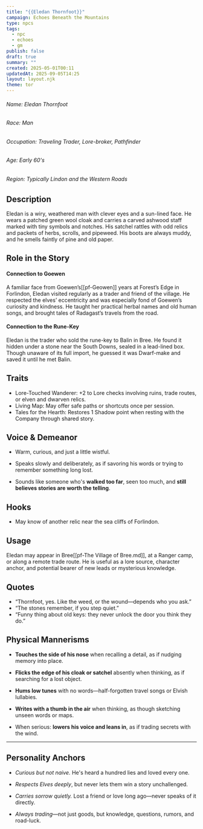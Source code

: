 ```yaml
---
title: "{{Eledan Thornfoot}}"
campaign: Echoes Beneath the Mountains
type: npcs
tags:
  - npc
  - echoes
  - gm
publish: false
draft: true
summary: ""
created: 2025-05-01T00:11
updatedAt: 2025-09-05T14:25
layout: layout.njk
theme: tor
---
```

###### Name: Eledan Thornfoot
###### Race: Man
###### Occupation: Traveling Trader, Lore-broker, Pathfinder
###### Age: Early 60's
###### Region: Typically Lindon and the Western Roads

## Description
Eledan is a wiry, weathered man with clever eyes and a sun-lined face. He wears a patched green wool cloak and carries a carved ashwood staff marked with tiny symbols and notches. His satchel rattles with odd relics and packets of herbs, scrolls, and pipeweed. His boots are always muddy, and he smells faintly of pine and old paper.
## Role in the Story
#### Connection to Goewen
A familiar face from Goewen’s[[pf-Geowen]] years at Forest’s Edge in Forlindon, Eledan visited regularly as a trader and friend of the village. He respected the elves’ eccentricity and was especially fond of Goewen’s curiosity and kindness. He taught her practical herbal names and old human songs, and brought tales of Radagast’s travels from the road.
#### Connection to the Rune-Key
Eledan is the trader who sold the rune-key to Balin in Bree. He found it hidden under a stone near the South Downs, sealed in a lead-lined box. Though unaware of its full import, he guessed it was Dwarf-make and saved it until he met Balin.
## Traits
- Lore-Touched Wanderer: +2 to Lore checks involving ruins, trade routes, or elven and dwarven relics.  
- Living Map: May offer safe paths or shortcuts once per session.  
- Tales for the Hearth: Restores 1 Shadow point when resting with the Company through shared story.
## Voice & Demeanor

- Warm, curious, and just a little wistful.

- Speaks slowly and deliberately, as if savoring his words or trying to remember something long lost.

- Sounds like someone who's **walked too far**, seen too much, and **still believes stories are worth the telling**.
## Hooks
- May know of another relic near the sea cliffs of Forlindon.
## Usage
Eledan may appear in Bree[[pf-The Village of Bree.md]], at a Ranger camp, or along a remote trade route. He is useful as a lore source, character anchor, and potential bearer of new leads or mysterious knowledge.
## Quotes
- “Thornfoot, yes. Like the weed, or the wound—depends who you ask.”
- “The stones remember, if you step quiet.”
- “Funny thing about old keys: they never unlock the door you think they do.”

## Physical Mannerisms

- **Touches the side of his nose** when recalling a detail, as if nudging memory into place.

- **Flicks the edge of his cloak or satchel** absently when thinking, as if searching for a lost object.

- **Hums low tunes** with no words—half-forgotten travel songs or Elvish lullabies.

- **Writes with a thumb in the air** when thinking, as though sketching unseen words or maps.

- When serious: **lowers his voice and leans in**, as if trading secrets with the wind.

  

---

  

## Personality Anchors

- *Curious but not naive.* He's heard a hundred lies and loved every one.

- *Respects Elves deeply*, but never lets them win a story unchallenged.

- *Carries sorrow quietly.* Lost a friend or love long ago—never speaks of it directly.

- *Always trading*—not just goods, but knowledge, questions, rumors, and road-luck.
